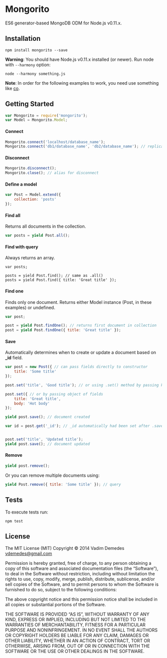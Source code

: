 # Mongorito

ES6 generator-based MongoDB ODM for Node.js v0.11.x.

## Installation

```
npm install mongorito --save
```

**Warning**: You should have Node.js v0.11.x installed (or newer). Run node with `--harmony` option:

```
node --harmony something.js
```

**Note**: In order for the following examples to work, you need use something like [co](https://github.com/tj/co).

## Getting Started

```javascript
var Mongorito = require('mongorito');
var Model = Mongorito.Model;
```

#### Connect

```javascript
Mongorito.connect('localhost/database_name');
Mongorito.connect('db1/database_name', 'db2/database_name'); // replica set
```

#### Disconnect

```javascript
Mongorito.disconnect();
Mongorito.close(); // alias for disconnect
```

#### Define a model

```javascript
var Post = Model.extend({
    collection: 'posts'
});
```

#### Find all

Returns all documents in the collection.

```javascript
var posts = yield Post.all();
```

#### Find with query

Always returns an array.

```
var posts;

posts = yield Post.find(); // same as .all()
posts = yield Post.find({ title: 'Great title' });
```

#### Find one

Finds only one document. Returns either Model instance (Post, in these examples) or undefined.

```javascript
var post;

post = yield Post.findOne(); // returns first document in collection
post = yield Post.findOne({ title: 'Great title' });
```

#### Save

Automatically determines when to create or update a document based on **_id** field.

```javascript
var post = new Post({ // can pass fields directly to constructor
    title: 'Some title'
});

post.set('title', 'Good title'); // or using .set() method by passing key and value

post.set({ // or by passing object of fields
    title: 'Great title',
    body: 'Hot body'
});

yield post.save(); // document created

var id = post.get('_id'); // _id automatically had been set after .save()


post.set('title', 'Updated title');
yield post.save(); // document updated
```

#### Remove

```javascript
yield post.remove();
```

Or you can remove multiple documents using:

```javascript
yield Post.remove({ title: 'Some title' }); // query
```

## Tests

To execute tests run:

```
npm test
```

## License

The MIT License (MIT)
Copyright © 2014 Vadim Demedes <vdemedes@gmail.com>

Permission is hereby granted, free of charge, to any person obtaining a copy
of this software and associated documentation files (the “Software”), to deal
in the Software without restriction, including without limitation the rights
to use, copy, modify, merge, publish, distribute, sublicense, and/or sell
copies of the Software, and to permit persons to whom the Software is
furnished to do so, subject to the following conditions:

The above copyright notice and this permission notice shall be included in
all copies or substantial portions of the Software.

THE SOFTWARE IS PROVIDED “AS IS”, WITHOUT WARRANTY OF ANY KIND, EXPRESS OR
IMPLIED, INCLUDING BUT NOT LIMITED TO THE WARRANTIES OF MERCHANTABILITY,
FITNESS FOR A PARTICULAR PURPOSE AND NONINFRINGEMENT. IN NO EVENT SHALL THE
AUTHORS OR COPYRIGHT HOLDERS BE LIABLE FOR ANY CLAIM, DAMAGES OR OTHER
LIABILITY, WHETHER IN AN ACTION OF CONTRACT, TORT OR OTHERWISE, ARISING FROM,
OUT OF OR IN CONNECTION WITH THE SOFTWARE OR THE USE OR OTHER DEALINGS IN
THE SOFTWARE.